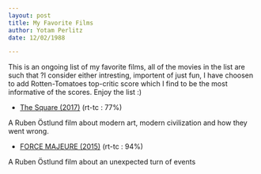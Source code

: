 ```yaml
---
layout: post
title: My Favorite Films
author: Yotam Perlitz
date: 12/02/1988

---
```


This is an ongoing list of my favorite films, all of the movies in the list are such that ?I consider either intresting, importent of just fun, I have choosen to add Rotten-Tomatoes top-critic score which I find to be the most informative of the scores. Enjoy the list :)

- [The Square (2017)](https://www.rottentomatoes.com/m/the_square_2017) (rt-tc : 77%)  

A Ruben Östlund film about modern art, modern civilization and how they went wrong. 

- [FORCE MAJEURE (2015)](https://www.rottentomatoes.com/m/force_majeure_2014) (rt-tc : 94%)  

A Ruben Östlund film about an unexpected turn of events
